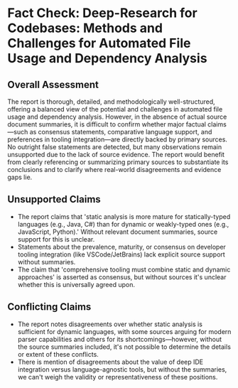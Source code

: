 # Fact Check: Deep-Research for Codebases: Methods and Challenges for Automated File Usage and Dependency Analysis

## Overall Assessment

The report is thorough, detailed, and methodologically well-structured, offering a balanced view of the potential and challenges in automated file usage and dependency analysis. However, in the absence of actual source document summaries, it is difficult to confirm whether major factual claims—such as consensus statements, comparative language support, and preferences in tooling integration—are directly backed by primary sources. No outright false statements are detected, but many observations remain unsupported due to the lack of source evidence. The report would benefit from clearly referencing or summarizing primary sources to substantiate its conclusions and to clarify where real-world disagreements and evidence gaps lie.

## Unsupported Claims

- The report claims that 'static analysis is more mature for statically-typed languages (e.g., Java, C#) than for dynamic or weakly-typed ones (e.g., JavaScript, Python).' Without relevant document summaries, source support for this is unclear.
- Statements about the prevalence, maturity, or consensus on developer tooling integration (like VSCode/JetBrains) lack explicit source support without summaries.
- The claim that 'comprehensive tooling must combine static and dynamic approaches' is asserted as consensus, but without sources it's unclear whether this is universally agreed upon.

## Conflicting Claims

- The report notes disagreements over whether static analysis is sufficient for dynamic languages, with some sources arguing for modern parser capabilities and others for its shortcomings—however, without the source summaries included, it's not possible to determine the details or extent of these conflicts.
- There is mention of disagreements about the value of deep IDE integration versus language-agnostic tools, but without the summaries, we can't weigh the validity or representativeness of these positions.
